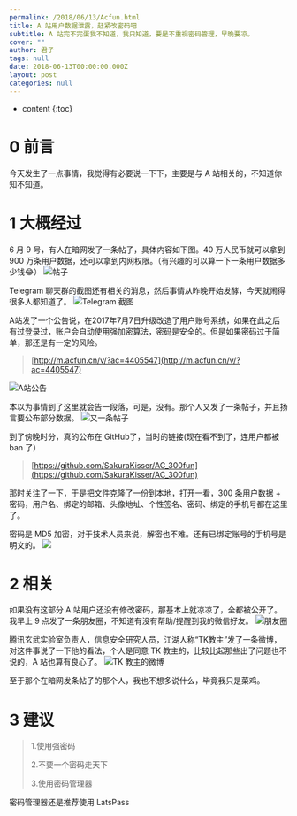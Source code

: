 ```yaml
---
permalink: /2018/06/13/Acfun.html
title: A 站用户数据泄露，赶紧改密码吧
subtitle: A 站完不完蛋我不知道，我只知道，要是不重视密码管理，早晚要凉。
cover: ""
author: 君子
tags: null
date: 2018-06-13T00:00:00.000Z
layout: post
categories: null
---
```


* content
{:toc}
#  0 前言

今天发生了一点事情，我觉得有必要说一下下，主要是与 A 站相关的，不知道你知不知道。

#  1  大概经过

6 月 9 号，有人在暗网发了一条帖子，具体内容如下图。40 万人民币就可以拿到 900 万条用户数据，还可以拿到内网权限。（有兴趣的可以算一下一条用户数据多少钱😂）
![帖子](https://img.lbjheiheihei.xyz/Fq83RCHoqLBHaZsTwQB0UYjrQ_nP "帖子")

Telegram 聊天群的截图还有相关的消息，然后事情从昨晚开始发酵，今天就闹得很多人都知道了。
![Telegram 截图](https://img.lbjheiheihei.xyz/Fu2qFnuUKvSUyYV1c7y3ZFR-XoyN "")


A站发了一个公告说，在2017年7月7日升级改造了用户账号系统，如果在此之后有过登录过，账户会自动使用强加密算法，密码是安全的。但是如果密码过于简单，那还是有一定的风险。
>[http://m.acfun.cn/v/?ac=4405547](http://m.acfun.cn/v/?ac=4405547)


![A站公告](https://img.lbjheiheihei.xyz/Fhtt0AgrUr-JeYxOKZdgla4t8osh "A站公告")

本以为事情到了这里就会告一段落，可是，没有。那个人又发了一条帖子，并且扬言要公布部分数据。
![又一条帖子](https://img.lbjheiheihei.xyz/FppENSFzOwKolZww1dh6ikFT7UdE "又一条帖子")

到了傍晚时分，真的公布在 GitHub了，当时的链接(现在看不到了，连用户都被 ban 了）
>[https://github.com/SakuraKisser/AC_300fun](https://github.com/SakuraKisser/AC_300fun)

那时关注了一下，于是把文件克隆了一份到本地，打开一看，300 条用户数据 + 密码，用户名、绑定的邮箱、头像地址、个性签名、密码、绑定的手机号都在这里了。

密码是 MD5 加密，对于技术人员来说，解密也不难。还有已绑定账号的手机号是明文的。
![](https://img.lbjheiheihei.xyz/FtIoDBBeWvucT3EUunPgNznRg_U4 "")

#  2  相关

如果没有这部分 A 站用户还没有修改密码，那基本上就凉凉了，全都被公开了。我早上 9 点发了一条朋友圈，不知道有没有帮助/提醒到我的微信好友。
![朋友圈](https://img.lbjheiheihei.xyz/FvblyIC7y0Knn-W0dq00KIpcek_p "朋友圈")

腾讯玄武实验室负责人，信息安全研究人员，江湖人称“TK教主”发了一条微博，对这件事说了一下他的看法，个人是同意 TK 教主的，比较比起那些出了问题也不说的，A 站也算有良心了。
![TK 教主的微博](https://img.lbjheiheihei.xyz/FmYU6xpsJWDxQPOMWcsAhPlEAIf0 "TK 教主的微博")

至于那个在暗网发条帖子的那个人，我也不想多说什么，毕竟我只是菜鸡。

#  3  建议

>1.使用强密码
>
>2.不要一个密码走天下
>
>3.使用密码管理器

密码管理器还是推荐使用 LatsPass